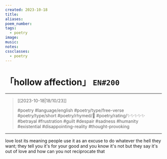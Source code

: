 ```yaml
---
created: 2023-10-18
title:
aliases:
poem_number:
tags:
  - poetry
image:
music:
notes:
cssclasses:
  - poetry
---
```

# 「hollow affection」 `EN#200`

---

> [[2023-10-18|18/10/23]]
> 
> #poetry 
> #language/english 
> #poetry/type/free-verse #poetry/type/short 
> #poetry/rhymed/🔴 
> #poetry/rating/✨✨✨✨✨ 
> #betrayal #frustration #guilt #despair #sadness #humanity #existential #disappointing-reality #thought-provoking 

---

love lost its meaning
people use it as an excuse
to do whatever the hell they want;
they tell you it's for your good
and you know it's not
but they say it's out of love
and how can you not reciprocate that